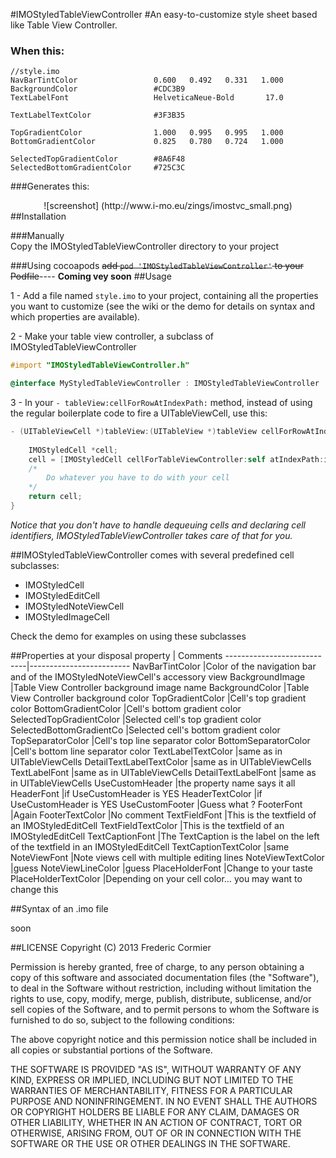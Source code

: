 #IMOStyledTableViewController
#An easy-to-customize style sheet based like Table View Controller.


### When this:
```
//style.imo
NavBarTintColor                 0.600   0.492   0.331   1.000
BackgroundColor                 #CDC3B9
TextLabelFont                   HelveticaNeue-Bold       17.0

TextLabelTextColor              #3F3B35

TopGradientColor                1.000   0.995   0.995   1.000
BottomGradientColor             0.825   0.780   0.724   1.000

SelectedTopGradientColor        #8A6F48
SelectedBottomGradientColor     #725C3C
```
###Generates this:
<center>
![screenshot]  
(http://www.i-mo.eu/zings/imostvc_small.png)
</center>
##Installation

###Manually  
Copy  the IMOStyledTableViewController directory to your project  

###Using cocoapods
~~add `pod 'IMOStyledTableViewController'` to your Podfile~~----  **Coming vey soon**
##Usage

1 - Add a file named `style.imo` to your project, containing all the properties you want to customize (see the wiki or the demo for details on syntax and which properties are available).

2 - Make your table view controller, a subclass of IMOStyledTableViewController
```objective-c
#import "IMOStyledTableViewController.h"

@interface MyStyledTableViewController : IMOStyledTableViewController
```
3 - In your `- tableView:cellForRowAtIndexPath:` method, instead of using the regular boilerplate code to fire a UITableViewCell, use this:

```objective-c
- (UITableViewCell *)tableView:(UITableView *)tableView cellForRowAtIndexPath:(NSIndexPath *)indexPath{
    
    IMOStyledCell *cell;
    cell = [IMOStyledCell cellForTableViewController:self atIndexPath:indexPath style:IMOStyledCellStyleValue1];
    /*
   		Do whatever you have to do with your cell   
	*/
    return cell;
}
```
*Notice that you don't have to handle dequeuing cells and declaring cell identifiers, IMOStyledTableViewController takes care of that for you.*

  
  
##IMOStyledTableViewController comes with several predefined cell subclasses:
* IMOStyledCell
* IMOStyledEditCell
* IMOStyledNoteViewCell
* IMOStyledImageCell

Check the demo  for examples on using these subclasses

##Properties at your disposal
property					| Comments
----------------------------|-------------------------
NavBarTintColor				|Color of the navigation bar and of the IMOStyledNoteViewCell's accessory view
BackgroundImage   			|Table View Controller background image name
BackgroundColor				|Table View Controller background color
TopGradientColor 			|Cell's top gradient color
BottomGradientColor 		|Cell's bottom gradient color
SelectedTopGradientColor	|Selected cell's top gradient color
SelectedBottomGradientCo	|Selected cell's bottom gradient color
TopSeparatorColor			|Cell's top line separator color 
BottomSeparatorColor		|Cell's bottom line separator color
TextLabelTextColor 			|same as in UITableViewCells
DetailTextLabelTextColor	|same as in UITableViewCells
TextLabelFont 				|same as in UITableViewCells
DetailTextLabelFont 		|same as in UITableViewCells
UseCustomHeader 			|the property name says it all
HeaderFont 					|if UseCustomHeader is YES
HeaderTextColor 			|if UseCustomHeader is YES
UseCustomFooter 			|Guess what ?
FooterFont 					|Again
FooterTextColor 			|No comment
TextFieldFont 				|This is the textfield of an IMOStyledEditCell
TextFieldTextColor 			|This is the textfield of an IMOStyledEditCell
TextCaptionFont 			|The TextCaption is the label on the left of the textfield in an IMOStyledEditCell
TextCaptionTextColor 		|same
NoteViewFont 				|Note views cell with multiple editing lines
NoteViewTextColor 			|guess
NoteViewLineColor 			|guess
PlaceHolderFont				|Change to your taste
PlaceHolderTextColor		|Depending on your cell color… you may want to change this

##Syntax of an .imo file

soon


##LICENSE
Copyright (C) 2013 Frederic Cormier

Permission is hereby granted, free of charge, to any person obtaining a copy of this software and associated documentation files (the "Software"), to deal in the Software without restriction, including without limitation the rights to use, copy, modify, merge, publish, distribute, sublicense, and/or sell copies of the Software, and to permit persons to whom the Software is furnished to do so, subject to the following conditions:

The above copyright notice and this permission notice shall be included in all copies or substantial portions of the Software.

THE SOFTWARE IS PROVIDED "AS IS", WITHOUT WARRANTY OF ANY KIND, EXPRESS OR IMPLIED, INCLUDING BUT NOT LIMITED TO THE WARRANTIES OF MERCHANTABILITY, FITNESS FOR A PARTICULAR PURPOSE AND NONINFRINGEMENT. IN NO EVENT SHALL THE AUTHORS OR COPYRIGHT HOLDERS BE LIABLE FOR ANY CLAIM, DAMAGES OR OTHER LIABILITY, WHETHER IN AN ACTION OF CONTRACT, TORT OR OTHERWISE, ARISING FROM, OUT OF OR IN CONNECTION WITH THE SOFTWARE OR THE USE OR OTHER DEALINGS IN THE SOFTWARE.
